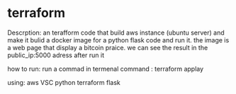 # terraform
Descrption:
an terafform code that build aws instance (ubuntu server) and make it bulid a docker image for a python flask code and run it.
the image is a web page that display a bitcoin praice.
we can see the result in the public_ip:5000 adress after run it

how to run: 
run a commad in termenal
command : terraform applay

using:
aws
VSC
python
terraform
flask
